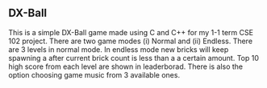 DX-Ball
------------------
This is a simple DX-Ball game made using C and C++ for my 1-1 term CSE 102 project. There are two game modes (i) Normal and (ii) Endless. There are 3 levels in normal mode. In endless mode new bricks will keep spawning
a after current brick count is less than a a certain amount. Top 10 high score from each level are shown in leaderborad. There is also the option choosing game music from 3 available ones.